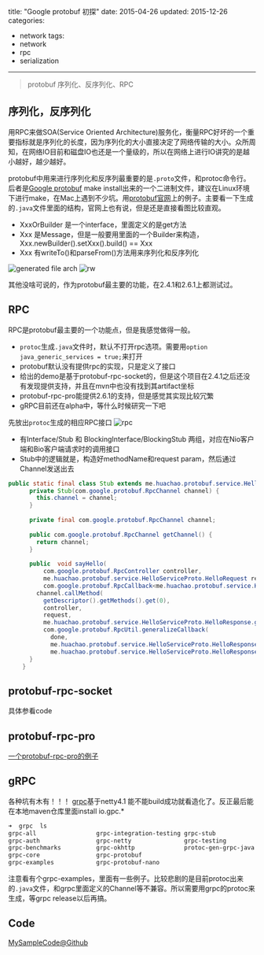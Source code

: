 title:  "Google protobuf 初探"
date: 2015-04-26
updated: 2015-12-26
categories:
- network
tags:
- network
- rpc
- serialization
---

> protobuf 序列化、反序列化、RPC

## 序列化，反序列化
用RPC来做SOA(Service Oriented Architecture)服务化，衡量RPC好坏的一个重要指标就是序列化的长度，因为序列化的大小直接决定了网络传输的大小。众所周知，在网络IO目前和磁盘IO也还是一个量级的，所以在网络上进行IO讲究的是越小越好，越少越好。

protobuf中用来进行序列化和反序列最重要的是`.proto`文件，和protoc命令行。后者是[Google protobuf](https://github.com/google/protobuf) make install出来的一个二进制文件，建议在Linux环境下进行make，在Mac上遇到不少坑。用[protobuf官网](https://developers.google.com/protocol-buffers/docs/javatutorial?hl=zh-cn)上的例子。主要看一下生成的`.java`文件里面的结构，官网上也有说，但是还是直接看图比较直观。

- XxxOrBuilder 是一个interface，里面定义的是get方法
- Xxx 是Message，但是一般要用里面的一个Builder来构造，Xxx.newBuilder().setXxx().build() == Xxx
- Xxx 有writeTo()和parseFrom()方法用来序列化和反序列化

![generated file arch](/images/2015/4/protobuf初探/protobuf_dto_arch.png)
![rw](/images/2015/4/protobuf初探/protobuf_dto_rw.png)

其他没啥可说的，作为protobuf最主要的功能，在2.4.1和2.6.1上都测试过。

## RPC

RPC是protobuf最主要的一个功能点，但是我感觉做得一般。

- `protoc`生成`.java`文件时，默认不打开rpc选项。需要用`option java_generic_services = true;`来打开
- protobuf默认没有提供rpc的实现，只是定义了接口
- 给出的demo是基于protobuf-rpc-socket的，但是这个项目在2.4.1之后还没有发现提供支持，并且在mvn中也没有找到其artifact坐标
- protobuf-rpc-pro能提供2.6.1的支持，但是感觉其实现比较冗繁
- gRPC目前还在alpha中，等什么时候研究一下吧

先放出`protoc`生成的相应RPC接口
![rpc](/images/2015/4/protobuf初探/protobuf_rpc.png)

- 有Interface/Stub 和 BlockingInterface/BlockingStub 两组，对应在Nio客户端和Bio客户端请求时的调用接口
- Stub中的逻辑就是，构造好methodName和request param，然后通过Channel发送出去

``` java
public static final class Stub extends me.huachao.protobuf.service.HelloServiceProto.HelloService implements Interface {
      private Stub(com.google.protobuf.RpcChannel channel) {
        this.channel = channel;
      }
      
      private final com.google.protobuf.RpcChannel channel;
      
      public com.google.protobuf.RpcChannel getChannel() {
        return channel;
      }
      
      public  void sayHello(
          com.google.protobuf.RpcController controller,
          me.huachao.protobuf.service.HelloServiceProto.HelloRequest request,
          com.google.protobuf.RpcCallback<me.huachao.protobuf.service.HelloServiceProto.HelloResponse> done) {
        channel.callMethod(
          getDescriptor().getMethods().get(0),
          controller,
          request,
          me.huachao.protobuf.service.HelloServiceProto.HelloResponse.getDefaultInstance(),
          com.google.protobuf.RpcUtil.generalizeCallback(
            done,
            me.huachao.protobuf.service.HelloServiceProto.HelloResponse.class,
            me.huachao.protobuf.service.HelloServiceProto.HelloResponse.getDefaultInstance()));
      }
    }
```

## protobuf-rpc-socket
具体参看code

## protobuf-rpc-pro
[一个protobuf-rpc-pro的例子](http://blog.csdn.net/zhu_tianwei/article/details/44065097)

## gRPC
各种坑有木有！！！
[grpc](https://github.com/grpc/grpc-java)基于netty4.1
能不能build成功就看造化了。反正最后能在本地maven仓库里面install io.gpc.*
``` bash
➜  grpc  ls
grpc-all                 grpc-integration-testing grpc-stub
grpc-auth                grpc-netty               grpc-testing
grpc-benchmarks          grpc-okhttp              protoc-gen-grpc-java
grpc-core                grpc-protobuf
grpc-examples            grpc-protobuf-nano
```
注意看有个grpc-examples，里面有一些例子。比较悲剧的是目前protoc出来的`.java`文件，和grpc里面定义的Channel等不兼容。所以需要用grpc的protoc来生成，等grpc release以后再搞。

## Code
[MySampleCode@Github](https://github.com/wtcctw/protobuf-basic)